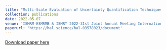 ```yaml
---
title: "Multi-Scale Evaluation of Uncertainty Quantification Techniques for Deep Learning based MRI Segmentation"
collection: publications
date: 2022-05-07
venue: 'ISMRM-ESMRMB & ISMRT 2022-31st Joint Annual Meeting International Society for Magnetic Resonance in Medecine'
paperurl: 'https://hal.science/hal-03578023/document'
---
```


[Download paper here](https://hal.science/hal-03578023/document)
